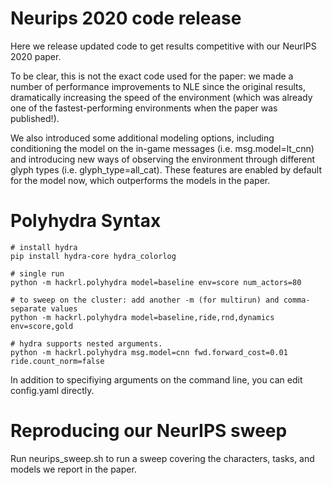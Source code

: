 # Neurips 2020 code release

Here we release updated code to get results competitive with our NeurIPS 2020 paper.

To be clear, this is not the exact code used for the paper: we made a number of performance improvements to NLE since the original results, dramatically increasing the speed of the environment (which was already one of the fastest-performing environments when the paper was published!).

We also introduced some additional modeling options, including conditioning the model on the in-game messages (i.e. msg.model=lt_cnn) and introducing new ways of observing the environment through different glyph types (i.e. glyph_type=all_cat). These features are enabled by default for the model now, which outperforms the models in the paper.

# Polyhydra Syntax

```
# install hydra
pip install hydra-core hydra_colorlog

# single run
python -m hackrl.polyhydra model=baseline env=score num_actors=80

# to sweep on the cluster: add another -m (for multirun) and comma-separate values
python -m hackrl.polyhydra model=baseline,ride,rnd,dynamics env=score,gold

# hydra supports nested arguments.
python -m hackrl.polyhydra msg.model=cnn fwd.forward_cost=0.01 ride.count_norm=false
```

In addition to specifiying arguments on the command line, you can edit config.yaml directly.

# Reproducing our NeurIPS sweep

Run neurips_sweep.sh to run a sweep covering the characters, tasks, and models we report in the paper.